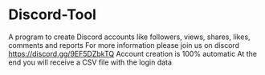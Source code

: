 # Discord-Tool
A program to create Discord accounts like followers, views, shares, likes, comments and reports For more information please join us on discord https://discord.gg/9EF5DZbkTQ Account creation is 100% automatic At the end you will receive a CSV file with the login data
